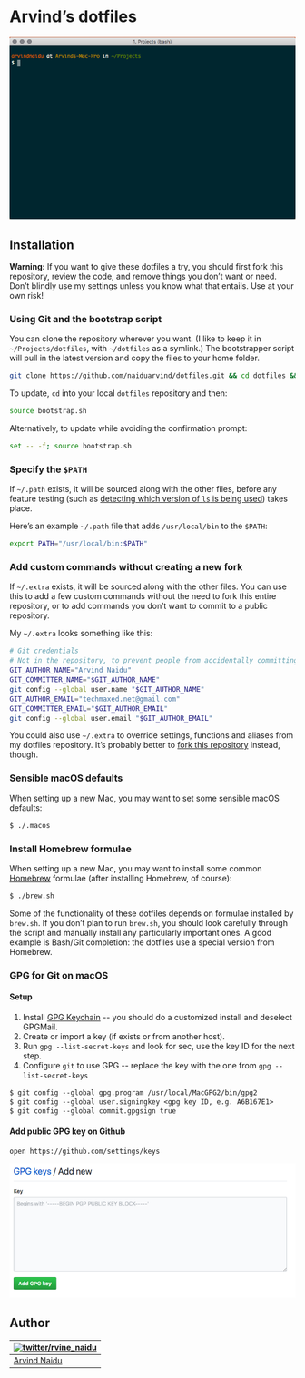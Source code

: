 # Arvind’s dotfiles

![Screenshot of my shell prompt](img/cmd.png)

## Installation

**Warning:** If you want to give these dotfiles a try, you should first fork this repository, review the code, and remove things you don’t want or need. Don’t blindly use my settings unless you know what that entails. Use at your own risk!

### Using Git and the bootstrap script

You can clone the repository wherever you want. (I like to keep it in `~/Projects/dotfiles`, with `~/dotfiles` as a symlink.) The bootstrapper script will pull in the latest version and copy the files to your home folder.

```bash
git clone https://github.com/naiduarvind/dotfiles.git && cd dotfiles && source bootstrap.sh
```

To update, `cd` into your local `dotfiles` repository and then:

```bash
source bootstrap.sh
```

Alternatively, to update while avoiding the confirmation prompt:

```bash
set -- -f; source bootstrap.sh
```

### Specify the `$PATH`

If `~/.path` exists, it will be sourced along with the other files, before any feature testing (such as [detecting which version of `ls` is being used](https://github.com/naiduarvind/dotfiles/)) takes place.

Here’s an example `~/.path` file that adds `/usr/local/bin` to the `$PATH`:

```bash
export PATH="/usr/local/bin:$PATH"
```

### Add custom commands without creating a new fork

If `~/.extra` exists, it will be sourced along with the other files. You can use this to add a few custom commands without the need to fork this entire repository, or to add commands you don’t want to commit to a public repository.

My `~/.extra` looks something like this:

```bash
# Git credentials
# Not in the repository, to prevent people from accidentally committing under my name
GIT_AUTHOR_NAME="Arvind Naidu"
GIT_COMMITTER_NAME="$GIT_AUTHOR_NAME"
git config --global user.name "$GIT_AUTHOR_NAME"
GIT_AUTHOR_EMAIL="techmaxed.net@gmail.com"
GIT_COMMITTER_EMAIL="$GIT_AUTHOR_EMAIL"
git config --global user.email "$GIT_AUTHOR_EMAIL"
```

You could also use `~/.extra` to override settings, functions and aliases from my dotfiles repository. It’s probably better to [fork this repository](https://github.com/naiduarvind/dotfiles/fork) instead, though.

### Sensible macOS defaults

When setting up a new Mac, you may want to set some sensible macOS defaults:

```bash
$ ./.macos
```

### Install Homebrew formulae

When setting up a new Mac, you may want to install some common [Homebrew](https://brew.sh/) formulae (after installing Homebrew, of course):

```bash
$ ./brew.sh
```

Some of the functionality of these dotfiles depends on formulae installed by `brew.sh`. If you don’t plan to run `brew.sh`, you should look carefully through the script and manually install any particularly important ones. A good example is Bash/Git completion: the dotfiles use a special version from Homebrew.

### GPG for Git on macOS

#### Setup

1. Install [GPG Keychain](https://gpgtools.org) -- you should do a customized install and deselect GPGMail.
2. Create or import a key (if exists or from another host).
3. Run `gpg --list-secret-keys` and look for sec, use the key ID for the next step.
4. Configure `git` to use GPG -- replace the key with the one from `gpg --list-secret-keys`

```
$ git config --global gpg.program /usr/local/MacGPG2/bin/gpg2
$ git config --global user.signingkey <gpg key ID, e.g. A6B167E1> 
$ git config --global commit.gpgsign true 
```
#### Add public GPG key on Github

```
open https://github.com/settings/keys
```

![Add public GPG key on Github](img/public-gpg-key-on-github.png)

## Author

| [![twitter/rvine_naidu](https://avatars2.githubusercontent.com/u/6829472?s=100&v=4)](http://twitter.com/rvine_naidu "Follow @rvine_naidu on Twitter") |
|---|
| [Arvind Naidu](https://medium.com/@arvindnaidu) |
